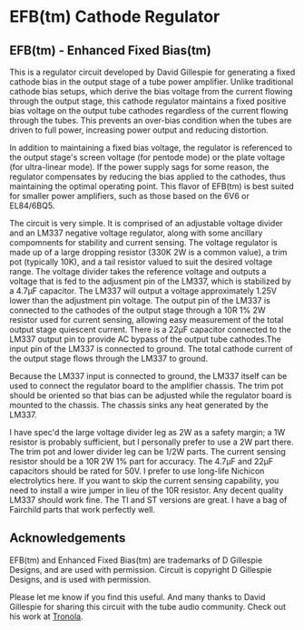 # EFB(tm) Cathode Regulator

## EFB(tm) - Enhanced Fixed Bias(tm)

This is a regulator circuit developed by David Gillespie for generating a fixed cathode bias in the
output stage of a tube power amplifier.  Unlike traditional cathode bias setups, which derive the
bias voltage from the current flowing through the output stage, this cathode regulator maintains
a fixed positive bias voltage on the output tube cathodes regardless of the current flowing through
the tubes.  This prevents an over-bias condition when the tubes are driven to full power, increasing
power output and reducing distortion.

In addition to maintaining a fixed bias voltage, the regulator is referenced to the output stage's
screen voltage (for pentode mode) or the plate voltage (for ultra-linear mode).  If the power supply
sags for some reason, the regulator compensates by reducing the bias applied to the cathodes,
thus maintaining the optimal operating point.  This flavor of EFB(tm) is best suited for smaller power
amplifiers, such as those based on the 6V6 or EL84/6BQ5.

The circuit is very simple.  It is comprised of an adjustable voltage divider and an LM337 negative
voltage regulator, along with some ancillary compomnents for stability and current sensing.   The
voltage regulator is made up of a large dropping resistor (330K 2W is a common value), a trim pot
(typically 10K), and a tail resistor valued to suit the desired voltage range.  The voltage divider takes
the reference voltage and outputs a voltage that is fed to the adjusment pin of the LM337, which is
stabilized by a 4.7µF capacitor.  The LM337 will output a voltage approximately 1.25V lower than the
adjustment pin voltage.  The output pin of the LM337 is connected to the cathodes of the output
stage through a 10R 1% 2W resistor used for current sensing, allowing easy measurement of
the total output stage quiescent current.  There is a 22µF capacitor connected to the LM337 output
pin to provide AC bypass of the output tube cathodes.The input pin of the LM337 is connected to
ground.  The total cathode current of the output stage flows through the LM337 to ground.

Because the LM337 input is connected to ground, the LM337 itself can be used to connect the
regulator board to the amplifier chassis.  The trim pot should be oriented so that bias can be
adjusted while the regulator board is mounted to the chassis.  The chassis sinks any heat
generated by the LM337.

I have spec'd the large voltage divider leg as 2W as a safety margin; a 1W resistor is probably
sufficient, but I personally prefer to use a 2W part there.  The trim pot and lower divider leg can
be 1/2W parts.  The current sensing resistor should be a 10R 2W 1% part for accuracy.  The
4.7µF and 22µF capacitors should be rated for 50V.  I prefer to use long-life Nichicon electrolytics
here.  If you want to skip the current sensing capability, you need to install a wire jumper in lieu
of the 10R resistor.  Any decent quality LM337 should work fine.  The TI and ST versions are great.
I have a bag of Fairchild parts that work perfectly well.

## Acknowledgements

EFB(tm) and Enhanced Fixed Bias(tm) are trademarks of D Gillespie Designs, and are used with
permission.  Circuit is copyright D Gillespie Designs, and is used with permission.

Please let me know if you find this useful.  And many thanks to David Gillespie for sharing this
circuit with the tube audio community.  Check out his work at [Tronola](http://www.tronola.com/html/dave_s_lab.html).
